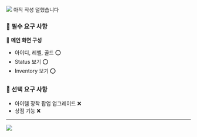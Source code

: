 ![](https://velog.velcdn.com/images/jwn7003/post/2b4f8b40-d66f-4ee2-8b65-849989a06f7b/image.PNG)
아직 작성 덜했습니다
### **🔨 필수 요구 사항**

📌 **메인 화면 구성**

+ 아이디, 레벨, 골드 ⭕
+ Status 보기 ⭕
+ Inventory 보기 ⭕



### **🔨 선택 요구 사항** 

- 아이템 장착 팝업 업그레이드 ❌
- 상점 기능 ❌

---

![](https://velog.velcdn.com/images/jwn7003/post/0ba07f7c-dbca-44b8-9bb6-306c4a8a9f89/image.png)

